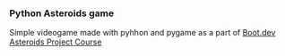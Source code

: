 ### Python Asteroids game

Simple videogame made with pyhhon and pygame as a part of [Boot.dev Asteroids Project Course](https://www.boot.dev/lessons/5be3e3bd-efb5-4664-a9e9-7111be783271)

